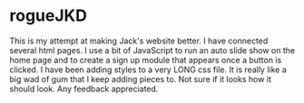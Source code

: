 # rogueJKD
This is my attempt at making Jack's website better.
I have connected several html pages.
I use a bit of JavaScript to run an auto slide show on the home page
and to create a sign up module that appears once a button is clicked.
I have been adding styles to a very LONG css file. It is really like a big wad of gum
that I keep adding pieces to. Not sure if it looks how it should look.
Any feedback appreciated.
